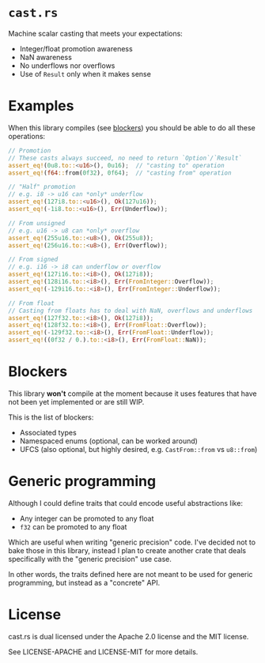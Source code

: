 # `cast.rs`

Machine scalar casting that meets your expectations:

- Integer/float promotion awareness
- NaN awareness
- No underflows nor overflows
- Use of `Result` only when it makes sense

# Examples

When this library compiles (see [blockers](#blockers)) you should be able to
do all these operations:

``` rust
// Promotion
// These casts always succeed, no need to return `Option`/`Result`
assert_eq!(0u8.to::<u16>(), 0u16);  // "casting to" operation
assert_eq!(f64::from(0f32), 0f64);  // "casting from" operation

// "Half" promotion
// e.g. i8 -> u16 can *only* underflow
assert_eq!(127i8.to::<u16>(), Ok(127u16));
assert_eq!(-1i8.to::<u16>(), Err(Underflow));

// From unsigned
// e.g. u16 -> u8 can *only* overflow
assert_eq!(255u16.to::<u8>(), Ok(255u8));
assert_eq!(256u16.to::<u8>(), Err(Overflow));

// From signed
// e.g. i16 -> i8 can underflow or overflow
assert_eq!(127i16.to::<i8>(), Ok(127i8));
assert_eq!(128i16.to::<i8>(), Err(FromInteger::Overflow));
assert_eq!(-129i16.to::<i8>(), Err(FromInteger::Underflow));

// From float
// Casting from floats has to deal with NaN, overflows and underflows
assert_eq!(127f32.to::<i8>(), Ok(127i8));
assert_eq!(128f32.to::<i8>(), Err(FromFloat::Overflow));
assert_eq!(-129f32.to::<i8>(), Err(FromFloat::Underflow));
assert_eq!((0f32 / 0.).to::<i8>(), Err(FromFloat::NaN));
```

# Blockers

This library **won't** compile at the moment because it uses features that have
not been yet implemented or are still WIP.

This is the list of blockers:

- Associated types
- Namespaced enums (optional, can be worked around)
- UFCS (also optional, but highly desired, e.g. `CastFrom::from` vs `u8::from`)

# Generic programming

Although I could define traits that could encode useful abstractions like:

- Any integer can be promoted to any float
- `f32` can be promoted to any float

Which are useful when writing "generic precision" code. I've decided not to
bake those in this library, instead I plan to create another crate that deals
specifically with the "generic precision" use case.

In other words, the traits defined here are not meant to be used for generic
programming, but instead as a "concrete" API.

# License

cast.rs is dual licensed under the Apache 2.0 license and the MIT license.

See LICENSE-APACHE and LICENSE-MIT for more details.
